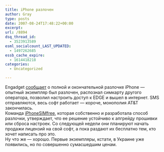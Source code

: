```yaml
---
title: iPhone разлочен
author: Gray
type: posts
date: 2007-08-24T17:48:22+00:00
excerpt:
url: /8894
dsq_thread_id:
  - 3523913589
esml_socialcount_LAST_UPDATED:
  - 1497262685
essb_cache_expire:
  - 1614418218
categories:
  - Uncategorized

---
```








Engadget <a href="http://www.engadget.com/2007/08/24/iphone-unlocked-atandt-loses-iphone-exclusivity-august-24-2007/" target="_blank">сообщает</a> о полной и окончательной разлочке iPhone &#8212; опытный экземпляр был разлочен, распознал симкарту другого оператора, позволил настроить доступ к EDGE и вышел в интернет. SMS отправляются, весь софт работает &#8212; короче, монополия AT&T закончилась.  
Команда <a href="http://www.iphonesimfree.com/" target="_blank">iPhoneSIMfree</a>, которая собственно и разработала способ разлочки, утверждает, что ее решение устойчиво к апгрейду прошивки или сброса настроек. Со следующей недели они планируют начать продажи лицензий на свой софт, а пока раздают их бесплатно тем, кто хочет написать про это.  
Ну что же &#8212; хорошо. Первые экземпляры, кстати, в Украине уже появились, но по совершенно сумасшедшим ценам.